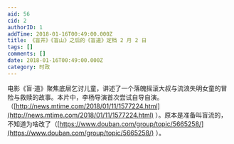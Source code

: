 ```yaml
---
aid: 56
cid: 2
authorID: 1
addTime: 2018-01-16T00:49:00.000Z
title: 《盲井》《盲山》之后的《盲道》定档 2 月 2 日
tags: []
comments: []
date: 2018-01-16T00:49:00.000Z
category: 时政
---
```


电影《盲·道》聚焦底层乞讨儿童，讲述了一个落魄摇滚大叔与流浪失明女童的冒险与救赎的故事。本片中，李杨导演首次尝试自导自演。（[http://news.mtime.com/2018/01/11/1577224.html](http://news.mtime.com/2018/01/11/1577224.html) ）。原本是准备叫盲流的，不知道为啥改了（[https://www.douban.com/group/topic/5665258/](https://www.douban.com/group/topic/5665258/) ）。
